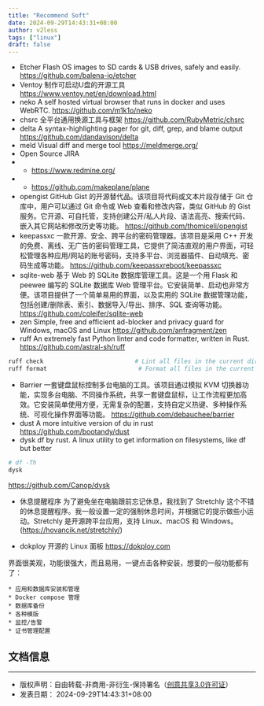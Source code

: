 ```yaml
---
title: "Recommend Soft"
date: 2024-09-29T14:43:31+08:00
author: v2less
tags: ["linux"]
draft: false
---
```

- Etcher
Flash OS images to SD cards & USB drives, safely and easily.
https://github.com/balena-io/etcher
- Ventoy
制作可启动U盘的开源工具
https://www.ventoy.net/en/download.html
- neko
A self hosted virtual browser that runs in docker and uses WebRTC.
https://github.com/m1k1o/neko
- chsrc
全平台通用换源工具与框架
https://github.com/RubyMetric/chsrc
- delta
A syntax-highlighting pager for git, diff, grep, and blame output
https://github.com/dandavison/delta
- meld
Visual diff and merge tool
https://meldmerge.org/
- Open Source JIRA
- - https://www.redmine.org/
- - https://github.com/makeplane/plane
- opengist
GitHub Gist 的开源替代品。该项目将代码或文本片段存储于 Git 仓库中，用户可以通过 Git 命令或 Web 查看和修改内容，类似 GitHub 的 Gist 服务。它开源、可自托管，支持创建公开/私人片段、语法高亮、搜索代码、嵌入其它网站和修改历史等功能。
https://github.com/thomiceli/opengist
- keepassxc
一款开源、安全、跨平台的密码管理器。该项目是采用 C++ 开发的免费、离线、无广告的密码管理工具，它提供了简洁直观的用户界面，可轻松管理各种应用/网站的账号密码，支持多平台、浏览器插件、自动填充、密码生成等功能。
https://github.com/keepassxreboot/keepassxc
- sqlite-web
基于 Web 的 SQLite 数据库管理工具。这是一个用 Flask 和 peewee 编写的 SQLite 数据库 Web 管理平台。它安装简单、启动也非常方便。该项目提供了一个简单易用的界面，以及实用的 SQLite 数据管理功能，包括创建/删除表、索引、数据导入/导出、排序、SQL 查询等功能。
https://github.com/coleifer/sqlite-web
- zen
Simple, free and efficient ad-blocker and privacy guard for Windows, macOS and Linux
https://github.com/anfragment/zen
- ruff
An extremely fast Python linter and code formatter, written in Rust.
https://github.com/astral-sh/ruff
```bash
ruff check                          # Lint all files in the current directory (and any subdirectories).
ruff format                          # Format all files in the current directory (and any subdirectories).
```
- Barrier
一套键盘鼠标控制多台电脑的工具。该项目通过模拟 KVM 切换器功能，实现多台电脑、不同操作系统，共享一套键盘鼠标，让工作流程更加高效。它安装简单使用方便，无需复杂的配置，支持自定义热键、多种操作系统、可视化操作界面等功能。
https://github.com/debauchee/barrier
- dust
A more intuitive version of du in rust
https://github.com/bootandy/dust
- dysk
df by rust.
A linux utility to get information on filesystems, like df but better
```bash
# df -Th
dysk
```
https://github.com/Canop/dysk

- 休息提醒程序
为了避免坐在电脑跟前忘记休息，我找到了 Stretchly 这个不错的休息提醒程序。我一般设置一定的强制休息时间，并根据它的提示做些小运动。Stretchly 是开源跨平台应用，支持 Linux、macOS 和 Windows。(https://hovancik.net/stretchly/)

- dokploy
开源的 Linux 面板
https://dokploy.com

界面很美观，功能很强大，而且易用，一键点击各种安装，想要的一般功能都有了：

    * 应用和数据库安装和管理
    * Docker compose 管理
    * 数据库备份
    * 各种模版
    * 监控/告警
    * 证书管理配置






## 文档信息
---
- 版权声明：自由转载-非商用-非衍生-保持署名（[创意共享3.0许可证](https://creativecommons.org/licenses/by-nc-nd/3.0/deed.zh)）
- 发表日期： 2024-09-29T14:43:31+08:00
